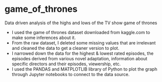 # game_of_thrones
Data driven analysis of the highs and lows of the TV show game of thrones 

* I used the game of thrones dataset downloaded from kaggle.com to make some inferences about it.
* From the raw dataset, I deleted some missing values that are irrelevant and cleaned the data to get a cleaner version to plot. 
* I narrowed down the data for the highest & lowest rated episodes, the episodes derived from various novel adaptation, information about specific directors and their episodes, viewership, etc.
* I used the PANDAS and MATPLOTLIB library of Python to plot the graph through Jupyter notebooks to connect to the data source. 
